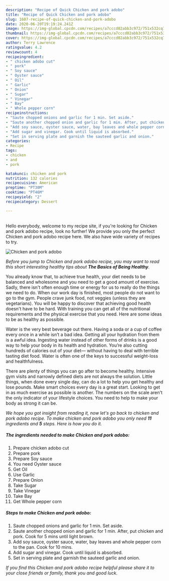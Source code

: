 ```yaml
---
description: "Recipe of Quick Chicken and pork adobo"
title: "Recipe of Quick Chicken and pork adobo"
slug: 1607-recipe-of-quick-chicken-and-pork-adobo
date: 2020-06-20T19:19:24.241Z
image: https://img-global.cpcdn.com/recipes/a7cccd02abb3c972/751x532cq70/chicken-and-pork-adobo-recipe-main-photo.jpg
thumbnail: https://img-global.cpcdn.com/recipes/a7cccd02abb3c972/751x532cq70/chicken-and-pork-adobo-recipe-main-photo.jpg
cover: https://img-global.cpcdn.com/recipes/a7cccd02abb3c972/751x532cq70/chicken-and-pork-adobo-recipe-main-photo.jpg
author: Terry Lawrence
ratingvalue: 4.2
reviewcount: 4
recipeingredient:
- " chicken adobo cut"
- " pork"
- " Soy sauce"
- " Oyster sauce"
- " Oil"
- " Garlic"
- " Onion"
- " Sugar"
- " Vinegar"
- " Bay"
- " Whole pepper corn"
recipeinstructions:
- "Saute chopped onions and garlic for 1 min. Set aside."
- "Saute another chopped onion and garlic for 1 min. After, put chicken and pork. Cook for 5 mins until light brown."
- "Add soy sauce, oyster sauce, water, bay leaves and whole pepper corn to the pan. Cook for 10 mins."
- "Add sugar and vinegar. Cook until liquid is absorbed."
- "Set in serving plate and garnish the sauteed garlic and onion."
categories:
- Recipe
tags:
- chicken
- and
- pork

katakunci: chicken and pork 
nutrition: 132 calories
recipecuisine: American
preptime: "PT30M"
cooktime: "PT46M"
recipeyield: "2"
recipecategory: Dessert

---
```

<br>
Hello everybody, welcome to my recipe site, if you're looking for Chicken and pork adobo recipe, look no further! We provide you only the perfect Chicken and pork adobo recipe here. We also have wide variety of recipes to try.
<br>


![Chicken and pork adobo](https://img-global.cpcdn.com/recipes/a7cccd02abb3c972/751x532cq70/chicken-and-pork-adobo-recipe-main-photo.jpg)

<i>Before you jump to Chicken and pork adobo recipe, you may want to read this short interesting healthy tips about <strong>The Basics of Being Healthy</strong>.</i>

You already know that, to achieve true health, your diet needs to be balanced and wholesome and you need to get a good amount of exercise. Sadly, there isn't often enough time or energy for us to really do the things we need to do. When our work day is finished, most people do not want to go to the gym. People crave junk food, not veggies (unless they are vegetarians). You will be happy to discover that achieving good health doesn't have to be hard. With training you can get all of the nutritional requirements and the physical exercise that you need. Here are some ideas to be as healthy as possible.

Water is the very best beverage out there. Having a soda or a cup of coffee every once in a while isn’t a bad idea. Getting all your hydration from them is a awful idea. Ingesting water instead of other forms of drinks is a good way to help your body in its health and hydration. You’re also cutting hundreds of calories out of your diet— without having to deal with terrible tasting diet food. Water is often one of the keys to successful weight-loss and healthfulness.

There are plenty of things you can go after to become healthy. Intensive gym visits and narrowly defined diets are not always the solution. Little things, when done every single day, can do a lot to help you get healthy and lose pounds. Make smart choices every day is a great start. Looking to get in as much exercise as possible is another. The numbers on the scale aren't the only indicator of your lifestyle choices. You need to help to make your body as strong it can be. 


<i>We hope you got insight from reading it, now let's go back to chicken and pork adobo recipe. To make chicken and pork adobo you only need <strong>11</strong> ingredients and <strong>5</strong> steps. Here is how you do it.
</i>

##### The ingredients needed to make Chicken and pork adobo:

1. Prepare  chicken adobo cut
1. Prepare  pork
1. Prepare  Soy sauce
1. You need  Oyster sauce
1. Get  Oil
1. Use  Garlic
1. Prepare  Onion
1. Take  Sugar
1. Take  Vinegar
1. Take  Bay
1. Get  Whole pepper corn


##### Steps to make Chicken and pork adobo:

1. Saute chopped onions and garlic for 1 min. Set aside.
1. Saute another chopped onion and garlic for 1 min. After, put chicken and pork. Cook for 5 mins until light brown.
1. Add soy sauce, oyster sauce, water, bay leaves and whole pepper corn to the pan. Cook for 10 mins.
1. Add sugar and vinegar. Cook until liquid is absorbed.
1. Set in serving plate and garnish the sauteed garlic and onion.


<i>If you find this Chicken and pork adobo recipe helpful please share it to your close friends or family, thank you and good luck.</i>
